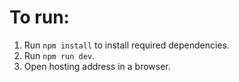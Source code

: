 # To run:

1. Run `npm install` to install required dependencies.
2. Run `npm run dev`.
3. Open hosting address in a browser.


